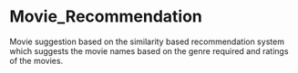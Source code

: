 # Movie_Recommendation
Movie suggestion based on the similarity based recommendation system which suggests the movie names based on the genre required and ratings of the movies.
